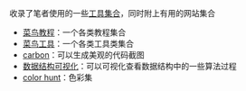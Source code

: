 收录了笔者使用的一些[工具集合](https://www.aliyundrive.com/s/d1Tz9DDSu71)，同时附上有用的网站集合

- [菜鸟教程](https://www.runoob.com/)：一个各类教程集合
- [菜鸟工具](https://c.runoob.com/)：一个各类工具类集合
- [carbon](https://carbon.now.sh/)：可以生成美观的代码截图
- [数据结构可视化](https://www.cs.usfca.edu/~galles/visualization/Algorithms.html)：可以可视化查看数据结构中的一些算法过程
- [color hunt](https://colorhunt.co/)：色彩集
